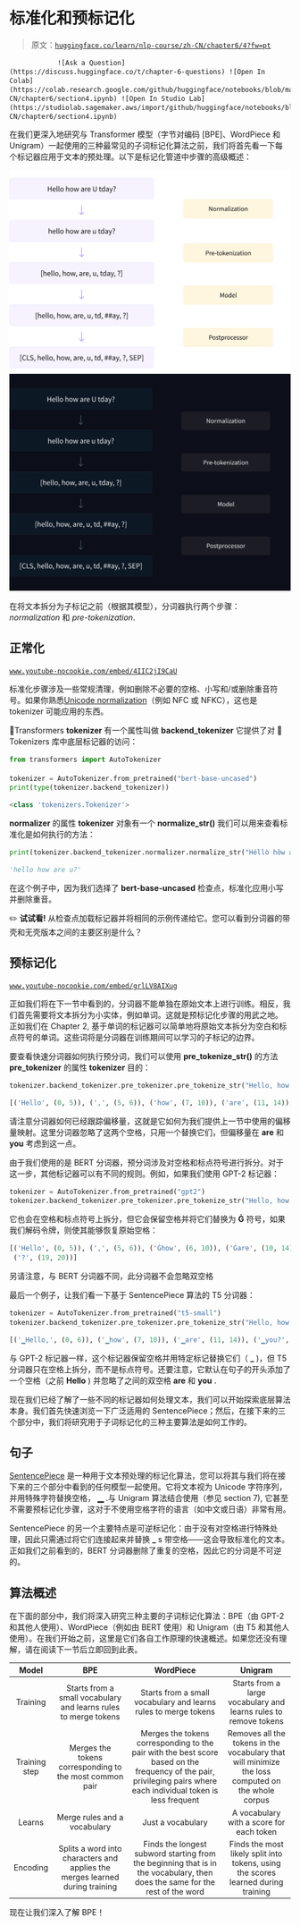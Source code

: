 # 标准化和预标记化

> 原文：[`huggingface.co/learn/nlp-course/zh-CN/chapter6/4?fw=pt`](https://huggingface.co/learn/nlp-course/zh-CN/chapter6/4?fw=pt)

                ![Ask a Question](https://discuss.huggingface.co/t/chapter-6-questions) ![Open In Colab](https://colab.research.google.com/github/huggingface/notebooks/blob/master/course/zh-CN/chapter6/section4.ipynb) ![Open In Studio Lab](https://studiolab.sagemaker.aws/import/github/huggingface/notebooks/blob/master/course/zh-CN/chapter6/section4.ipynb)

在我们更深入地研究与 Transformer 模型（字节对编码 [BPE]、WordPiece 和 Unigram）一起使用的三种最常见的子词标记化算法之前，我们将首先看一下每个标记器应用于文本的预处理。以下是标记化管道中步骤的高级概述：

![The tokenization pipeline.](img/648d9f2ea149d92346d8e5b52684a09c.png) ![The tokenization pipeline.](img/84d45b2e06b08900ef9e1ab86334bfe0.png)

在将文本拆分为子标记之前（根据其模型），分词器执行两个步骤： *normalization* 和 *pre-tokenization*.

## 正常化

[`www.youtube-nocookie.com/embed/4IIC2jI9CaU`](https://www.youtube-nocookie.com/embed/4IIC2jI9CaU)

标准化步骤涉及一些常规清理，例如删除不必要的空格、小写和/或删除重音符号。如果你熟悉[Unicode normalization](http://www.unicode.org/reports/tr15/)（例如 NFC 或 NFKC），这也是 tokenizer 可能应用的东西。

🤗Transformers **tokenizer** 有一个属性叫做 **backend_tokenizer** 它提供了对 🤗 Tokenizers 库中底层标记器的访问：

```py
from transformers import AutoTokenizer

tokenizer = AutoTokenizer.from_pretrained("bert-base-uncased")
print(type(tokenizer.backend_tokenizer))
```

```py
<class 'tokenizers.Tokenizer'>
```

**normalizer** 的属性 **tokenizer** 对象有一个 **normalize_str()** 我们可以用来查看标准化是如何执行的方法：

```py
print(tokenizer.backend_tokenizer.normalizer.normalize_str("Héllò hôw are ü?"))
```

```py
'hello how are u?'
```

在这个例子中，因为我们选择了 **bert-base-uncased** 检查点，标准化应用小写并删除重音。

✏️ **试试看!** 从检查点加载标记器并将相同的示例传递给它。您可以看到分词器的带壳和无壳版本之间的主要区别是什么？

## 预标记化

[`www.youtube-nocookie.com/embed/grlLV8AIXug`](https://www.youtube-nocookie.com/embed/grlLV8AIXug)

正如我们将在下一节中看到的，分词器不能单独在原始文本上进行训练。相反，我们首先需要将文本拆分为小实体，例如单词。这就是预标记化步骤的用武之地。 正如我们在 Chapter 2, 基于单词的标记器可以简单地将原始文本拆分为空白和标点符号的单词。这些词将是分词器在训练期间可以学习的子标记的边界。

要查看快速分词器如何执行预分词，我们可以使用 **pre_tokenize_str()** 的方法 **pre_tokenizer** 的属性 **tokenizer** 目的：

```py
tokenizer.backend_tokenizer.pre_tokenizer.pre_tokenize_str("Hello, how are  you?")
```

```py
[('Hello', (0, 5)), (',', (5, 6)), ('how', (7, 10)), ('are', (11, 14)), ('you', (16, 19)), ('?', (19, 20))]
```

请注意分词器如何已经跟踪偏移量，这就是它如何为我们提供上一节中使用的偏移量映射。这里分词器忽略了这两个空格，只用一个替换它们，但偏移量在 **are** 和 **you** 考虑到这一点。

由于我们使用的是 BERT 分词器，预分词涉及对空格和标点符号进行拆分。对于这一步，其他标记器可以有不同的规则。例如，如果我们使用 GPT-2 标记器：

```py
tokenizer = AutoTokenizer.from_pretrained("gpt2")
tokenizer.backend_tokenizer.pre_tokenizer.pre_tokenize_str("Hello, how are  you?")
```

它也会在空格和标点符号上拆分，但它会保留空格并将它们替换为 **Ġ** 符号，如果我们解码令牌，则使其能够恢复原始空格：

```py
[('Hello', (0, 5)), (',', (5, 6)), ('Ġhow', (6, 10)), ('Ġare', (10, 14)), ('Ġ', (14, 15)), ('Ġyou', (15, 19)),
 ('?', (19, 20))]
```

另请注意，与 BERT 分词器不同，此分词器不会忽略双空格

最后一个例子，让我们看一下基于 SentencePiece 算法的 T5 分词器：

```py
tokenizer = AutoTokenizer.from_pretrained("t5-small")
tokenizer.backend_tokenizer.pre_tokenizer.pre_tokenize_str("Hello, how are  you?")
```

```py
[('▁Hello,', (0, 6)), ('▁how', (7, 10)), ('▁are', (11, 14)), ('▁you?', (16, 20))]
```

与 GPT-2 标记器一样，这个标记器保留空格并用特定标记替换它们（ **_** )，但 T5 分词器只在空格上拆分，而不是标点符号。还要注意，它默认在句子的开头添加了一个空格（之前 **Hello** ) 并忽略了之间的双空格 **are** 和 **you** .

现在我们已经了解了一些不同的标记器如何处理文本，我们可以开始探索底层算法本身。我们首先快速浏览一下广泛适用的 SentencePiece；然后，在接下来的三个部分中，我们将研究用于子词标记化的三种主要算法是如何工作的。

## 句子

[SentencePiece](https://github.com/google/sentencepiece) 是一种用于文本预处理的标记化算法，您可以将其与我们将在接下来的三个部分中看到的任何模型一起使用。它将文本视为 Unicode 字符序列，并用特殊字符替换空格， **▁** .与 Unigram 算法结合使用（参见 section 7), 它甚至不需要预标记化步骤，这对于不使用空格字符的语言（如中文或日语）非常有用。

SentencePiece 的另一个主要特点是可逆标记化：由于没有对空格进行特殊处理，因此只需通过将它们连接起来并替换 **_** s 带空格——这会导致标准化的文本。正如我们之前看到的，BERT 分词器删除了重复的空格，因此它的分词是不可逆的。

## 算法概述

在下面的部分中，我们将深入研究三种主要的子词标记化算法：BPE（由 GPT-2 和其他人使用）、WordPiece（例如由 BERT 使用）和 Unigram（由 T5 和其他人使用）。在我们开始之前，这里是它们各自工作原理的快速概述。如果您还没有理解，请在阅读下一节后立即回到此表。

| Model | BPE | WordPiece | Unigram |
| :-: | :-: | :-: | :-: |
| Training | Starts from a small vocabulary and learns rules to merge tokens | Starts from a small vocabulary and learns rules to merge tokens | Starts from a large vocabulary and learns rules to remove tokens |
| Training step | Merges the tokens corresponding to the most common pair | Merges the tokens corresponding to the pair with the best score based on the frequency of the pair, privileging pairs where each individual token is less frequent | Removes all the tokens in the vocabulary that will minimize the loss computed on the whole corpus |
| Learns | Merge rules and a vocabulary | Just a vocabulary | A vocabulary with a score for each token |
| Encoding | Splits a word into characters and applies the merges learned during training | Finds the longest subword starting from the beginning that is in the vocabulary, then does the same for the rest of the word | Finds the most likely split into tokens, using the scores learned during training |

现在让我们深入了解 BPE！